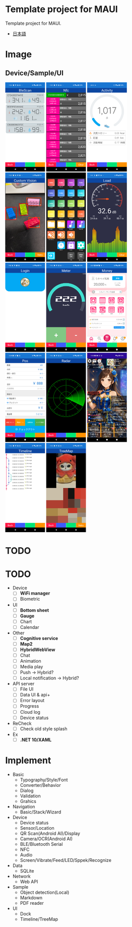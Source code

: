 # Template project for MAUI

Template project for MAUI.

- [日本語](README-ja.md)

# Image

## Device/Sample/UI

<img width="25%" src="Document/Device_BLE.png" />
<img width="25%" src="Document/Device_NFC.png" />
<img width="25%" src="Document/Device_Activity.png" />
<img width="25%" src="Document/Sample_CV.png" />
<img width="25%" src="Document/UI_Deck.png" />
<img width="25%" src="Document/UI_Load.png" />
<img width="25%" src="Document/UI_Login.png" />
<img width="25%" src="Document/UI_Meter.png" />
<img width="25%" src="Document/UI_Money.png" />
<img width="25%" src="Document/UI_Pos.png" />
<img width="25%" src="Document/UI_Radar.png" />
<img width="25%" src="Document/UI_Social.png" />
<img width="25%" src="Document/UI_Timeline.png" />
<img width="25%" src="Document/UI_TreeMap.png" />

# TODO

# TODO

- Device
  - [ ] **WiFi manager**
  - [ ] Biometric
- UI
  - [ ] **Bottom sheet**
  - [ ] **Gauge**
  - [ ] Chart
  - [ ] Calendar
- Other
  - [ ] **Cognitive service**
  - [ ] **Map2**
  - [ ] **HybridWebView**
  - [ ] Chat
  - [ ] Animation
  - [ ] Media play
  - [ ] Push -> Hybrid?
  - [ ] Local notification -> Hybrid?
- API server
  - [ ] File UI
  - [ ] Data UI & api+
  - [ ] Error layout
  - [ ] Progress
  - [ ] Cloud log
  - [ ] Device status
- ReCheck
  - [ ] Check old style splash
- Ex
  - [ ] **.NET 10/XAML**

# Implement

- Basic
  - Typography/Style/Font
  - Converter/Behavior
  - Dialog
  - Validation
  - Grahics
- Navigation
  - Basic/Stack/Wizard
- Device
  - Device status
  - Sensor/Location
  - QR Scan(Android AI)/Display
  - Camera/OCR(Android AI)
  - BLE/Bluetooth Serial
  - NFC
  - Audio
  - Screen/Vibrate/Feed/LED/Sppek/Recognize
- Data
  - SQLite
- Network
  - Web API
- Sample
  - Object detection(Local)
  - Markdown
  - PDF reader
- UI
  - Dock
  - Timeline/TreeMap
